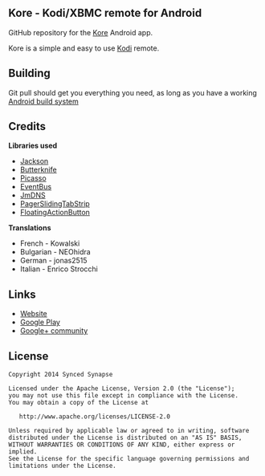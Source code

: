 Kore - Kodi/XBMC remote for Android
-----------------------------------

GitHub repository for the [Kore][1] Android app.

Kore is a simple and easy to use [Kodi][5] remote.


Building
---------

Git pull should get you everything you need, as long as you have a working [Android build system][4]


Credits
-------

**Libraries used**
- [Jackson](https://github.com/FasterXML/jackson)
- [Butterknife](http://jakewharton.github.io/butterknife/)
- [Picasso](http://square.github.io/picasso/)
- [EventBus](https://github.com/greenrobot/EventBus)
- [JmDNS](http://jmdns.sourceforge.net/)
- [PagerSlidingTabStrip](https://github.com/astuetz/PagerSlidingTabStrip)
- [FloatingActionButton](https://github.com/makovkastar/FloatingActionButton)

**Translations**
- French - Kowalski
- Bulgarian - NEOhidra
- German - jonas2515
- Italian - Enrico Strocchi

Links
-----

- [Website][2]
- [Google Play][1]
- [Google+ community][3]


License
-------

    Copyright 2014 Synced Synapse

    Licensed under the Apache License, Version 2.0 (the "License");
    you may not use this file except in compliance with the License.
    You may obtain a copy of the License at

       http://www.apache.org/licenses/LICENSE-2.0

    Unless required by applicable law or agreed to in writing, software
    distributed under the License is distributed on an "AS IS" BASIS,
    WITHOUT WARRANTIES OR CONDITIONS OF ANY KIND, either express or implied.
    See the License for the specific language governing permissions and
    limitations under the License.


[1]: https://play.google.com/store/apps/details?id=com.syncedsynapse.kore2
[2]: http://syncedsynapse.com/kore/
[3]: https://plus.google.com/u/0/communities/110340113064213296333
[4]: http://developer.android.com/sdk/installing/studio-build.html
[5]: http://kodi.tv/
